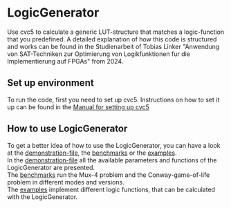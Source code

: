 # LogicGenerator
Use cvc5 to calculate a generic LUT-structure that matches a logic-function that you predefined.
A detailed explanation of how this code is structured and works can be found in the Studienarbeit of Tobias Linker "Anwendung von SAT-Techniken zur Optimierung
von Logikfunktionen fur die Implementierung auf FPGAs" from 2024.

## Set up environment
To run the code, first you need to set up cvc5. Instructions on how to set it up can be found in the [Manual for setting up cvc5](Manual_for_setting_up_cvc5.md)

## How to use LogicGenerator
To get a better idea of how to use the LogicGenerator, you can have a look at the [demonstration-file](demo.py), the [benchmarks](LogicGenerator/benchmark/) or the [examples](LogicGenerator/examples/). <br />
In the [demonstration-file](demo.py) all the available parameters and functions of the LogicGenerator are presented. <br />
The [benchmarks](LogicGenerator/benchmark/) run the Mux-4 problem and the Conway-game-of-life problem in different modes and versions. <br />
The [examples](LogicGenerator/examples/) implement different logic functions, that can be calculated with the LogicGenerator.
